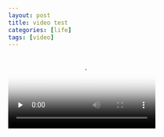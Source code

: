 ```yaml
---
layout: post
title: video test
categories: [life]
tags: [video]
---
```


<video id="video" controls="" preload="none" poster="http://media.w3.org/2010/05/sintel/poster.png">
   <source id="mp4" src="http://media.w3.org/2010/05/sintel/trailer.mp4" type="video/mp4">
   <source id="webm" src="http://media.w3.org/2010/05/sintel/trailer.webm" type="video/webm">
   <source id="ogv" src="http://media.w3.org/2010/05/sintel/trailer.ogv" type="video/ogg">
</video>